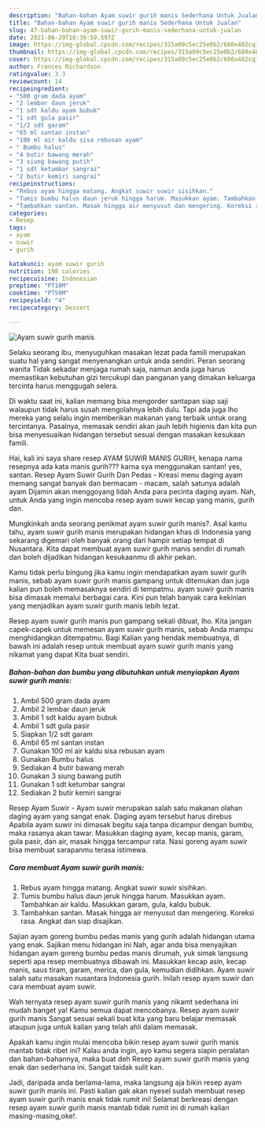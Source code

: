 ```yaml
---
description: "Bahan-bahan Ayam suwir gurih manis Sederhana Untuk Jualan"
title: "Bahan-bahan Ayam suwir gurih manis Sederhana Untuk Jualan"
slug: 47-bahan-bahan-ayam-suwir-gurih-manis-sederhana-untuk-jualan
date: 2021-06-29T16:39:59.597Z
image: https://img-global.cpcdn.com/recipes/315a09c5ec25e0b2/680x482cq70/ayam-suwir-gurih-manis-foto-resep-utama.jpg
thumbnail: https://img-global.cpcdn.com/recipes/315a09c5ec25e0b2/680x482cq70/ayam-suwir-gurih-manis-foto-resep-utama.jpg
cover: https://img-global.cpcdn.com/recipes/315a09c5ec25e0b2/680x482cq70/ayam-suwir-gurih-manis-foto-resep-utama.jpg
author: Frances Richardson
ratingvalue: 3.3
reviewcount: 14
recipeingredient:
- "500 gram dada ayam"
- "2 lembar daun jeruk"
- "1 sdt kaldu ayam bubuk"
- "1 sdt gula pasir"
- "1/2 sdt garam"
- "65 ml santan instan"
- "100 ml air kaldu sisa rebusan ayam"
- " Bumbu halus"
- "4 butir bawang merah"
- "3 siung bawang putih"
- "1 sdt ketumbar sangrai"
- "2 butir kemiri sangrai"
recipeinstructions:
- "Rebus ayam hingga matang. Angkat suwir suwir sisihkan."
- "Tumis bumbu halus daun jeruk hingga harum. Masukkan ayam. Tambahkan air kaldu. Masukkan garam, gula, kaldu bubuk."
- "Tambahkan santan. Masak hingga air menyusut dan mengering. Koreksi rasa. Angkat dan siap disajikan."
categories:
- Resep
tags:
- ayam
- suwir
- gurih

katakunci: ayam suwir gurih 
nutrition: 198 calories
recipecuisine: Indonesian
preptime: "PT10M"
cooktime: "PT50M"
recipeyield: "4"
recipecategory: Dessert

---
```



![Ayam suwir gurih manis](https://img-global.cpcdn.com/recipes/315a09c5ec25e0b2/680x482cq70/ayam-suwir-gurih-manis-foto-resep-utama.jpg)

Selaku seorang ibu, menyuguhkan masakan lezat pada famili merupakan suatu hal yang sangat menyenangkan untuk anda sendiri. Peran seorang  wanita Tidak sekadar menjaga rumah saja, namun anda juga harus memastikan kebutuhan gizi tercukupi dan panganan yang dimakan keluarga tercinta harus menggugah selera.

Di waktu  saat ini, kalian memang bisa mengorder santapan siap saji walaupun tidak harus susah mengolahnya lebih dulu. Tapi ada juga lho mereka yang selalu ingin memberikan makanan yang terbaik untuk orang tercintanya. Pasalnya, memasak sendiri akan jauh lebih higienis dan kita pun bisa menyesuaikan hidangan tersebut sesuai dengan masakan kesukaan famili. 

Hai, kali ini saya share resep AYAM SUWIR MANIS GURIH, kenapa nama resepnya ada kata manis gurih??? karna sya menggunakan santan! yes, santan. Resep Ayam Suwir Gurih Dan Pedas - Kreasi menu daging ayam memang sangat banyak dan bermacam - macam, salah satunya adalah ayam Dijamin akan menggoyang lidah Anda para pecinta daging ayam. Nah, untuk Anda yang ingin mencoba resep ayam suwir kecap yang manis, gurih dan.

Mungkinkah anda seorang penikmat ayam suwir gurih manis?. Asal kamu tahu, ayam suwir gurih manis merupakan hidangan khas di Indonesia yang sekarang digemari oleh banyak orang dari hampir setiap tempat di Nusantara. Kita dapat membuat ayam suwir gurih manis sendiri di rumah dan boleh dijadikan hidangan kesukaanmu di akhir pekan.

Kamu tidak perlu bingung jika kamu ingin mendapatkan ayam suwir gurih manis, sebab ayam suwir gurih manis gampang untuk ditemukan dan juga kalian pun boleh memasaknya sendiri di tempatmu. ayam suwir gurih manis bisa dimasak memalui berbagai cara. Kini pun telah banyak cara kekinian yang menjadikan ayam suwir gurih manis lebih lezat.

Resep ayam suwir gurih manis pun gampang sekali dibuat, lho. Kita jangan capek-capek untuk memesan ayam suwir gurih manis, sebab Anda mampu menghidangkan ditempatmu. Bagi Kalian yang hendak membuatnya, di bawah ini adalah resep untuk membuat ayam suwir gurih manis yang nikamat yang dapat Kita buat sendiri.

<!--inarticleads1-->

##### Bahan-bahan dan bumbu yang dibutuhkan untuk menyiapkan Ayam suwir gurih manis:

1. Ambil 500 gram dada ayam
1. Ambil 2 lembar daun jeruk
1. Ambil 1 sdt kaldu ayam bubuk
1. Ambil 1 sdt gula pasir
1. Siapkan 1/2 sdt garam
1. Ambil 65 ml santan instan
1. Gunakan 100 ml air kaldu sisa rebusan ayam
1. Gunakan  Bumbu halus
1. Sediakan 4 butir bawang merah
1. Gunakan 3 siung bawang putih
1. Gunakan 1 sdt ketumbar sangrai
1. Sediakan 2 butir kemiri sangrai


Resep Ayam Suwir - Ayam suwir merupakan salah satu makanan olahan daging ayam yang sangat enak. Daging ayam tersebut harus direbus Apabila ayam suwir ini dimasak begitu saja tanpa dicampur dengan bumbu, maka rasanya akan tawar. Masukkan daging ayam, kecap manis, garam, gula pasir, dan air, masak hingga tercampur rata. Nasi goreng ayam suwir bisa membuat sarapanmu terasa istimewa. 

<!--inarticleads2-->

##### Cara membuat Ayam suwir gurih manis:

1. Rebus ayam hingga matang. Angkat suwir suwir sisihkan.
1. Tumis bumbu halus daun jeruk hingga harum. Masukkan ayam. Tambahkan air kaldu. Masukkan garam, gula, kaldu bubuk.
1. Tambahkan santan. Masak hingga air menyusut dan mengering. Koreksi rasa. Angkat dan siap disajikan.


Sajian ayam goreng bumbu pedas manis yang gurih adalah hidangan utama yang enak. Sajikan menu hidangan ini Nah, agar anda bisa menyajikan hidangan ayam goreng bumbu pedas manis dirumah, yuk simak langsung seperti apa resep membuatnya dibawah ini. Masukkan kecap asin, kecap manis, saus tiram, garam, merica, dan gula, kemudian didihkan. Ayam suwir salah satu masakan nusantara Indonesia gurih. Inilah resep ayam suwir dan cara membuat ayam suwir. 

Wah ternyata resep ayam suwir gurih manis yang nikamt sederhana ini mudah banget ya! Kamu semua dapat mencobanya. Resep ayam suwir gurih manis Sangat sesuai sekali buat kita yang baru belajar memasak ataupun juga untuk kalian yang telah ahli dalam memasak.

Apakah kamu ingin mulai mencoba bikin resep ayam suwir gurih manis mantab tidak ribet ini? Kalau anda ingin, ayo kamu segera siapin peralatan dan bahan-bahannya, maka buat deh Resep ayam suwir gurih manis yang enak dan sederhana ini. Sangat taidak sulit kan. 

Jadi, daripada anda berlama-lama, maka langsung aja bikin resep ayam suwir gurih manis ini. Pasti kalian gak akan nyesel sudah membuat resep ayam suwir gurih manis enak tidak rumit ini! Selamat berkreasi dengan resep ayam suwir gurih manis mantab tidak rumit ini di rumah kalian masing-masing,oke!.

